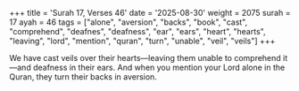 +++
title = 'Surah 17, Verses 46'
date = '2025-08-30'
weight = 2075
surah = 17
ayah = 46
tags = ["alone", "aversion", "backs", "book", "cast", "comprehend", "deafnes", "deafness", "ear", "ears", "heart", "hearts", "leaving", "lord", "mention", "quran", "turn", "unable", "veil", "veils"]
+++

We have cast veils over their hearts—leaving them unable to comprehend it—and deafness in their ears. And when you mention your Lord alone in the Quran, they turn their backs in aversion.